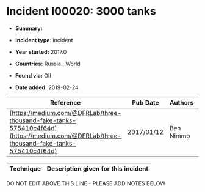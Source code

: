 # Incident I00020: 3000 tanks

* **Summary:** 

* **incident type**: incident

* **Year started:** 2017.0

* **Countries:** Russia , World

* **Found via:** OII

* **Date added:** 2019-02-24


| Reference | Pub Date | Authors | Org | Archive |
| --------- | -------- | ------- | --- | ------- |
| [https://medium.com/@DFRLab/three-thousand-fake-tanks-575410c4f64d](https://medium.com/@DFRLab/three-thousand-fake-tanks-575410c4f64d) | 2017/01/12 | Ben Nimmo | DFRLab | [https://web.archive.org/web/20240527191455/https://medium.com/@DFRLab/three-thousand-fake-tanks-575410c4f64d](https://web.archive.org/web/20240527191455/https://medium.com/@DFRLab/three-thousand-fake-tanks-575410c4f64d) |

 

| Technique | Description given for this incident |
| --------- | ------------------------- |


DO NOT EDIT ABOVE THIS LINE - PLEASE ADD NOTES BELOW